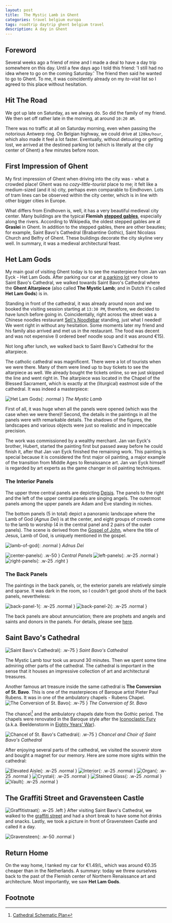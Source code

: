 ```yaml
---
layout: post
title:  The Mystic Lamb in Ghent
categories: travel belgium europa
tags: roadtrip daytrip ghent belgium travel
description: A day in Ghent
---
```



## Foreword

Several weeks ago a friend of mine and I made a deal to have a day trip somewhere on this day. Until
a few days ago I told this friend: 'I still had no idea where to go on the coming Saturday.' The friend
then said he wanted to go to Ghent. To me, it was coincidently already on my *to-visit* list so I agreed
to this place without hesitation.


## Hit The Road

We got up late on Saturday, as we always do. So did the family of my friend. We then set off rather late
in the morning, at around `10:20 AM`.

There was no traffic at all on Saturday morning, even when passing the notorious Antwerp ring. On Belgian
highway, we could drive at `120km/hour`, which also made it feel a lot faster. Eventually, without detouring
or getting lost, we arrived at the destined parking lot (which is literally at the city center of Ghent) a few
minutes before noon.


## First Impression of Ghent

My first impression of Ghent when driving into the city was - what a crowded place! Ghent was no *cozy-little-tourist*
place to me; it felt like a medium-sized (and it is) city, perhaps even comparable to Eindhoven. Lots of tram lines can
be observed within the city center, which is in line with other bigger cities in Europe.

What differs from Eindhoven is, well, it has a very beautiful medieval city center. Many buildings are the typical **Flemish**
[**stepped gables**][stepped-gable], especially along the rivers. According to Wikipedia, the oldest stepped gables are at
**Graslei** in Ghent. In addition to the stepped gables, there are other beauties; for example, Saint Bavo's Cathedral (Brabantine
Gothic), Saint Nicolass Church and Belfry of Ghent. These buildings decorate the city skyline very well. In summary, it was a
medieval architectural feast.


## **Het Lam Gods**

My main goal of visiting Ghent today is to see the masterpiece from Jan van Eyck - Het Lam Gods. After parking our car at
[a parking lot][reep-parking] very close to Saint Bavo's Cathedral, we walked towards Saint Bavo's Cathedral where the
**Ghent Altarpiece** (also called **The Mystic Lamb**; and in Dutch it's called **Het Lam Gods**) is in.

Standing in front of the cathedral, it was already around noon and we booked the visiting session starting at `13:30 PM`,
therefore, we decided to have lunch before going in. Coincidentally, right across the street was a Chinese noodles restaurant
[Seli's Noodlebar][seli-noodles] standing, just what I needed! We went right in without any hesitation. Some moments later
my friend and his family also arrived and met us in the restaurant. The food was decent and was not expensive (I ordered beef
noodle soup and it was around €15).

Not long after lunch, we walked back to Saint Bavo's Cathedral for the altarpiece.

The catholic cathedral was magnificent. There were a lot of tourists when we were there. Many of them were lined up to buy
tickets to see the altarpiece as well. We already bought the tickets online, so we just skipped the line and went right in. The
altarpiece was located in the Chapel of the Blessed Sacrament, which is exactly at the (liturgical) eastmost side of the cathedral.
It was indeed a masterpiece:

![Het Lam Gods](assets/img/hetlamgods.jpg){: .normal }
_The Mystic Lamb_

First of all, it was huge when all the panels were opened (which was the case when we were there)! Second, the details in the
paintings in all the panels were with remarkable details. The shadows of the figures, the landscapes and various objects were
just so realistic and in impeccable precision.

The work was commissioned by a wealthy merchant. Jan van Eyck's brother, Hubert, started the painting first but passed away
before he could finish it, after that Jan van Eyck finished the remaining work. This painting is special because it is considered
the first major oil painting, a major example of the transition from Middle Ages to Renaissance art. Jan van Eyck himself is regarded
by art experts as the game changer in oil painting techniques.


### The Interior Panels

The upper three central panels are depicting [Deisis][deisis]. The panels to the right and the left of the upper central panels
are singing angels. The outermost panels among the upper panels are Adam and Eve standing in niches.

The bottom panels (5 in total) depict a panoramic landscape where the Lamb of God (_Agnus Dei_) is at the center, and eight groups of crowds
come to the lamb to worship (4 in the central panel and 2 pairs of the outer panels). The scene is derived from the [Gospel of John][gospel-john],
where the title of Jesus, Lamb of God, is uniquely mentioned in the gospel.

![lamb-of-god](assets/img/lamb-of-god.jpg){: .normal }
_Adnus Dei_

![center-panels](assets/img/center-panels.jpg){: .w-50 }
_Central Panels_
![left-panels](assets/img/left-panels.jpg){: .w-25 .normal }
![right-panels](assets/img/right-panels.jpg){: .w-25 .right }


### The Back Panels

The paintings in the back panels, or, the exterior panels are relatively simple and sparse. It was dark in the room, so I couldn't get
good shots of the back panels, nevertheless:

![back-panel-1](assets/img/back-panel-1.jpg){: .w-25 .normal }
![back-panel-2](assets/img/back-panel-2.jpg){: .w-25 .normal }

The back panels are about annunciation; there are prophets and angels and saints and donors in the panels. For details, please see
[here][back-ghentaltar].


## Saint Bavo's Cathedral

![Saint Bavo's Cathedral](assets/img/st-bavo-cathedral.jpg){: .w-75 }
_Saint Bavo's Cathedral_

The Mystic Lamb tour took us around 30 minutes. Then we spent some time admiring other parts of the cathedral. The cathedral is
important in the sense that it houses an impressive collection of art and architectural treasures.

Another famous art treasure inside the same cathedral is **The Conversion of St. Bavo**. This is one of the masterpieces of Baroque
artist Pieter Paul Rubens. It was in one of the ambulatory chapels - Rubens Chapel.
![The Conversion of St. Bavo](assets/img/conversion-st-bavo.jpg){: .w-75 }
_The Conversion of St. Bavo_

The chancel[^cathedral-plan] and the ambulatory chapels date from the Gothic period. The chapels were renovated in the Baroque style
after the [Iconoclastic Fury][beeldenstorm] (a.k.a. Beeldenstorm in [Eighty Years' War][80-years-war]).

![Chancel of St. Bavo's Cathedral](assets/img/st-bavo-chancel.jpg){: .w-75 }
_Chancel and Choir of Saint Bavo's Cathedral_

After enjoying several parts of the cathedral, we visited the souvenir store and bought a magnet for our memory. Here are some more
sights within the cathedral:

![Elevated Aisle](assets/img/aisle.jpg){: .w-25 .normal }
![Interior](assets/img/kerk-interior.jpg){: .w-25 .normal }
![Organ](assets/img/organ.jpg){: .w-25 .normal }
![Crystal](assets/img/porch-hanging-glass.jpg){: .w-25 .normal }
![Stained Glass](assets/img/stained-glass.jpg){: .w-25 .normal }
![Vault](assets/img/vault.jpg){: .w-25 .normal }


## The Graffiti Street and Gravensteen Castle

![Graffitistraat](assets/img/graffitistraat.jpg){: .w-25 .left }
After visiting Saint Bavo's Cathedral, we walked to the [graffiti street][graffiti] and had a short break to have some hot drinks
and snacks. Lastly, we took a picture in front of Gravensteen Castle and called it a day.

![Gravensteen](assets/img/gravensteen.jpg){: .w-50 .normal }


## Return Home

On the way home, I tanked my car for €1.49/L, which was around €0.35 cheaper than in the Netherlands. A summary: today we threw
ourselves back to the past of the Flemish center of Northern Renaissance art and architecture. Most importantly, we saw **Het Lam Gods**.


## Footnote

[^cathedral-plan]: [Cathedral Schematic Plan][cathedral-plan]


[stepped-gable]: https://en.wikipedia.org/wiki/Stepped_gable
[deisis]: https://en.wikipedia.org/wiki/Deesis
[gospel-john]: https://en.wikipedia.org/wiki/Gospel_of_John
[back-ghentaltar]: https://nl.wikipedia.org/wiki/Het_Lam_Gods_(gebroeders_Van_Eyck)
[reep-parking]: https://maps.app.goo.gl/66jmEzKRmdFesQBaA
[seli-noodles]: https://maps.app.goo.gl/StR6ebtsd5KGvQxq9
[beeldenstorm]: https://en.wikipedia.org/wiki/Beeldenstorm
[80-years-war]: https://en.wikipedia.org/wiki/Eighty_Years%27_War
[graffiti]: https://maps.app.goo.gl/FRno97XrDLZMYU3G8
[cathedral-plan]: https://en.wikipedia.org/wiki/Liturgical_east_and_west#/media/File:Cathedral_schematic_plan_en_vectorial.svg